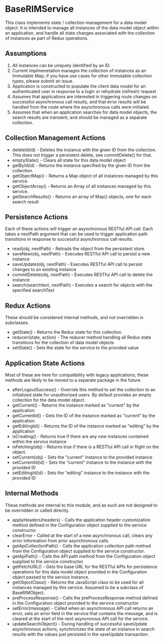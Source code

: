 BaseRIMService
==============

This class implements state / collection management for a data model object.
It is intended to manage all instances of the data model object within an
application, and handle all state changes associated with the collection of
instances as part of Redux operations.

Assumptions
-----------
1) All instances can be uniquely identified by an ID.
2) Current implmenetation manages the collection of instances as an Immutable
   Map; if you have use cases for other Immutable collection types, please
   submit an issue.
3) Application is constructed to populate the client data model for an
   authenticated user in response to a login or rehydrate (refresh) request
4) Assumes that applications are interested in triggering route changes on
   successful asynchronous call results, and that error results will be handled
   from the route where the asynchronous calls were initiated.
5) Assumes that when an application searches for data model objects, the
   search results are transient, and should be managed as a separate
   collection.

Collection Management Actions
-----------------------------

* deleteId(id) - Deletes the instance with the given ID from the collection.
  This does not trigger a persistent delete, see commitDelete() for that.
* emptyState() - Clears all state for this data model object 
* getById(id) - Returns the instance specified by the given ID from the
  collection.
* getObjectMap() - Returns a Map object of all instances managed by this
  service.
* getObjectArray() - Returns an Array of all instances managed by this 
  service.
* getSearchResults() - Returns an array of Map() objects, one for each
  search result

Persistence Actions
-------------------

Each of these actions will trigger an asynchronous RESTful API call. Each takes
a nextPath argument that can be used to trigger application path transitions
in response to successful asynchronous call results.

* read(obj, nextPath) - Reloads the object from the persistent store.
* saveNew(obj, nextPath) - Executes RESTful API call to persist a new instance
* saveUpdate(obj, nextPath) - Executes RESTful API call to persist changes to
  an existing instance
* commitDelete(obj, nextPath) - Executes RESTful API call to delete the instance
* search(searchtext, nextPath) - Executes a search for objects with the specified
  searchText

Redux Actions
-------------
These should be considered internal methods, and not overridden in subclasses.

* getState() - Returns the Redux state for this collection.
* reducer(state, action) - The reducer method handling all Redux state
  transitions for the collection of data model objects
* setState() - Sets the state for the service to the provided value

Application State Actions
-------------------------

Most of these are here for compatibility with legacy applications; these
methods are likely to be moved to a separate package in the future.

* afterLogoutSuccess() - Override this method to set the collection to an
  initialized state for unauthorized users. By default provides an empty
  collection for the data model object.
* getCurrent() - Returns the instance marked as "current" by the application
* getCurrentId() - Gets the ID of the instance marked as "current" by the
  application
* getEditingId() - Returns the ID of the instance marked as "editing" by the
  application
* isCreating() - Returns true if there are any *new* instances contained
  within the service instance
* isFetching(obj) - Returns true if there is a RESTful API call in flight
  on the object.
* setCurrent(obj) - Sets the "current" instance to the provided instance
* setCurrentId(id) - Sets the "current" instance to the instance with the
  provided ID
* setEditingId(id) - Sets the "editing" instance to the instance with the
  provided ID

Internal Methods
----------------

These methods are internal to this module, and as such are not designed to
be overridden or called directly.

* applyHeaders(headers) - Calls the application header customization method
  defined in the Configuration object supplied to the service constructor.
* clearError - Called at the start of a new asynchronous call, clears any
  error information from prior asynchronous calls.
* getApiCollectionPath() - Calls the application collection path method from
  the Configuration object supplied to the service constructor.
* getApiPath() - Calls the API path method from the Configuration object
  supplied to the service constructor.
* getFetchURL() - Gets the base URL for the RESTful APIs for persistence
  operations for this data model object provided in the Configuraiton object
  passed to the service instance.
* getObjectClass() - Returns the JavaScript class to be used for all instances
  managed by this service. Assumed to be a subclass of BaseRIMObject.
* preProcessResponse() - Calls the preProcessResponse method defined in the
  Configuration object provided to the service constructor
* setError(message) - Called when an asynchronous API call returns an error,
  sets an error field in the service that contains the message, and is cleared
  at the start of the next asyncronous API call for the service.
* updateSearchObject() - During handling of successful saveUpdate asynchronous
  actions, synchronizes the state of an instance in search results with the
  values just persisted in the saveUpdate transaction.
